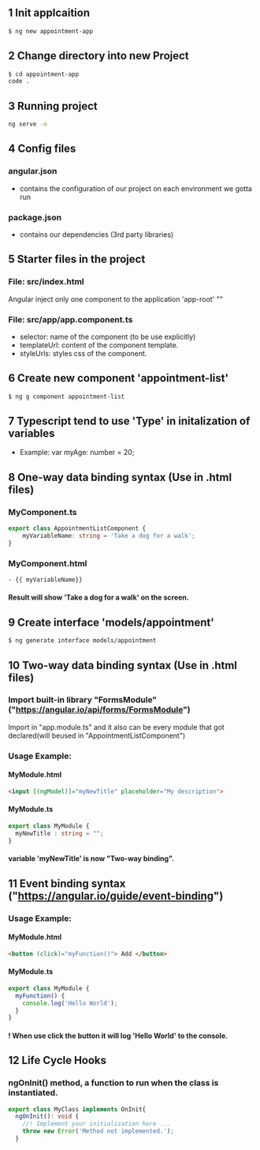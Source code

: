 ## 1 Init applcaition

```bash
$ ng new appointment-app
```

## 2 Change directory into new Project

```bash
$ cd appointment-app
code .
```

## 3 Running project
```bash
ng serve -o
```


## 4 Config files
### angular.json
- contains the configuration of our project on each environment we gotta run
### package.json
- contains our dependencies (3rd party libraries)

## 5 Starter files in the project
### File: src/index.html
Angular inject only one component to the application 'app-root'
"<app-root></app-root>"

### File: src/app/app.component.ts
- selector: name of the component (to be use explicitly)
- templateUrl: content of the component template.
- styleUrls: styles css of the component.

## 6 Create new component 'appointment-list'
```bash
$ ng g component appointment-list
```

## 7 Typescript tend to use 'Type' in initalization of variables
- Example: var myAge: number = 20;

## 8 One-way data binding syntax (Use in .html files)
### MyComponent.ts
```typescript
export class AppointmentListComponent {
    myVariableName: string = 'Take a dog for a walk';
}
```
### MyComponent.html
```html
- {{ myVariableName}}
```
#### Result will show 'Take a dog for a walk' on the screen.

## 9 Create interface 'models/appointment'
```bash
$ ng generate interface models/appointment
```
## 10 Two-way data binding syntax (Use in .html files)
### Import built-in library "FormsModule" ("https://angular.io/api/forms/FormsModule")
Import in "app.module.ts" and it also can be every module that got declared(will beused in "AppointmentListComponent")
### Usage Example:
#### MyModule.html
```html
<input [(ngModel)]="myNewTitle" placeholder="My description">
```
#### MyModule.ts
```typescript
export class MyModule {
  myNewTitle : string = "";
}
```
#### variable 'myNewTitle' is now "Two-way binding".

## 11 Event binding syntax ("https://angular.io/guide/event-binding")
### Usage Example:
#### MyModule.html
```html
<button (click)="myFunction()"> Add </button>
```
#### MyModule.ts
```typescript
export class MyModule {
  myFunction() {
    console.log('Hello World');
  }
}
```
#### ! When use click the button it will log 'Hello World' to the console.

## 12 Life Cycle Hooks
### ngOnInit() method, a function to run when the class is instantiated.

```typescript
export class MyClass implements OnInit{
  ngOnInit(): void {
    //! Implement your initialization here ...
    throw new Error('Method not implemented.');
  }
```